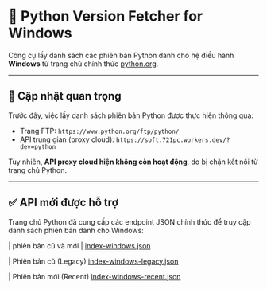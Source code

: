 # 🐍 Python Version Fetcher for Windows

Công cụ lấy danh sách các phiên bản Python dành cho hệ điều hành **Windows** từ trang chủ chính thức [python.org](https://www.python.org).

---

## 🔔 Cập nhật quan trọng

Trước đây, việc lấy danh sách phiên bản Python được thực hiện thông qua:

- Trang FTP: `https://www.python.org/ftp/python/`
- API trung gian (proxy cloud): `https://soft.721pc.workers.dev/?dev=python`

Tuy nhiên, **API proxy cloud hiện không còn hoạt động**, do bị chặn kết nối từ trang chủ Python.

---

## ✅ API mới được hỗ trợ

Trang chủ Python đã cung cấp các endpoint JSON chính thức để truy cập danh sách phiên bản dành cho Windows:



| phiên bản cũ và mới | [index-windows.json](https://www.python.org/ftp/python/index-windows.json)

| Phiên bản cũ (Legacy) [index-windows-legacy.json](https://www.python.org/ftp/python/index-windows-legacy.json)

| Phiên bản mới (Recent) [index-windows-recent.json](https://www.python.org/ftp/python/index-windows-recent.json)



